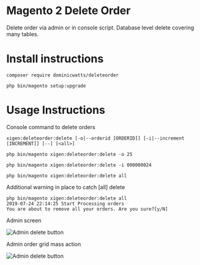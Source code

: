 # Magento 2 Delete Order # 

Delete order via admin or in console script.  Database level delete covering many tables.

# Install instructions #

`composer require dominicwatts/deleteorder`

`php bin/magento setup:upgrade`

# Usage Instructions #

Console command to delete orders

`xigen:deleteorder:delete [-o|--orderid [ORDERID]] [-i|--increment [INCREMENT]] [--] [<all>]`

`php bin/magento xigen:deleteorder:delete -o 25`

`php bin/magento xigen:deleteorder:delete -i 000000024`

`php bin/magento xigen:deleteorder:delete all`

Additional warning in place to catch [all] delete

```
php bin/magento xigen:deleteorder:delete all
2019-07-24 22:14:25 Start Processing orders
You are about to remove all your orders. Are you sure?[y/N]
```

Admin screen

![Admin delete button](https://i.snag.gy/Rx7hUw.jpg)

Admin order grid mass action

![Admin delete button](https://i.snag.gy/vC52zx.jpg)